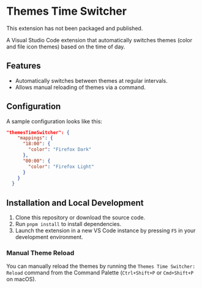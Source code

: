 # Themes Time Switcher

This extension has not been packaged and published.

A Visual Studio Code extension that automatically switches themes (color and file icon themes) based on the time of day.

## Features

- Automatically switches between themes at regular intervals.
- Allows manual reloading of themes via a command.

## Configuration

A sample configuration looks like this:

```json
"themesTimeSwitcher": {
    "mappings": {
      "18:00": {
        "color": "Firefox Dark"
      },
      "00:00": {
        "color": "Firefox Light"
      }
    }
  }
```

## Installation and Local Development

1. Clone this repository or download the source code.
2. Run `pnpm install` to install dependencies.
4. Launch the extension in a new VS Code instance by pressing `F5` in your development environment.

### Manual Theme Reload
You can manually reload the themes by running the `Themes Time Switcher: Reload` command from the Command Palette (`Ctrl+Shift+P` or `Cmd+Shift+P` on macOS).